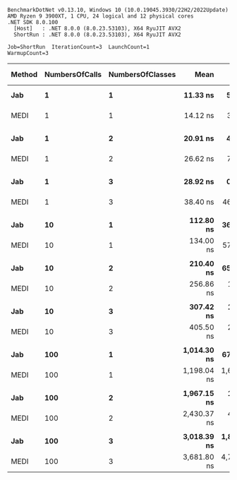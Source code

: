 ```

BenchmarkDotNet v0.13.10, Windows 10 (10.0.19045.3930/22H2/2022Update)
AMD Ryzen 9 3900XT, 1 CPU, 24 logical and 12 physical cores
.NET SDK 8.0.100
  [Host]   : .NET 8.0.0 (8.0.23.53103), X64 RyuJIT AVX2
  ShortRun : .NET 8.0.0 (8.0.23.53103), X64 RyuJIT AVX2

Job=ShortRun  IterationCount=3  LaunchCount=1  
WarmupCount=3  

```
| Method | NumbersOfCalls | NumbersOfClasses | Mean        | Error        | StdDev     | Ratio | RatioSD | Gen0   | Allocated | Alloc Ratio |
|------- |--------------- |----------------- |------------:|-------------:|-----------:|------:|--------:|-------:|----------:|------------:|
| **Jab**    | **1**              | **1**                |    **11.33 ns** |     **5.879 ns** |   **0.322 ns** |  **1.00** |    **0.00** | **0.0029** |      **24 B** |        **1.00** |
| MEDI   | 1              | 1                |    14.12 ns |     3.393 ns |   0.186 ns |  1.25 |    0.02 | 0.0029 |      24 B |        1.00 |
|        |                |                  |             |              |            |       |         |        |           |             |
| **Jab**    | **1**              | **2**                |    **20.91 ns** |     **4.753 ns** |   **0.261 ns** |  **1.00** |    **0.00** | **0.0057** |      **48 B** |        **1.00** |
| MEDI   | 1              | 2                |    26.62 ns |     7.297 ns |   0.400 ns |  1.27 |    0.02 | 0.0057 |      48 B |        1.00 |
|        |                |                  |             |              |            |       |         |        |           |             |
| **Jab**    | **1**              | **3**                |    **28.92 ns** |     **0.939 ns** |   **0.051 ns** |  **1.00** |    **0.00** | **0.0086** |      **72 B** |        **1.00** |
| MEDI   | 1              | 3                |    38.40 ns |    46.302 ns |   2.538 ns |  1.33 |    0.09 | 0.0086 |      72 B |        1.00 |
|        |                |                  |             |              |            |       |         |        |           |             |
| **Jab**    | **10**             | **1**                |   **112.80 ns** |    **36.870 ns** |   **2.021 ns** |  **1.00** |    **0.00** | **0.0286** |     **240 B** |        **1.00** |
| MEDI   | 10             | 1                |   134.00 ns |    57.506 ns |   3.152 ns |  1.19 |    0.02 | 0.0286 |     240 B |        1.00 |
|        |                |                  |             |              |            |       |         |        |           |             |
| **Jab**    | **10**             | **2**                |   **210.40 ns** |    **65.697 ns** |   **3.601 ns** |  **1.00** |    **0.00** | **0.0572** |     **480 B** |        **1.00** |
| MEDI   | 10             | 2                |   256.86 ns |   122.244 ns |   6.701 ns |  1.22 |    0.02 | 0.0572 |     480 B |        1.00 |
|        |                |                  |             |              |            |       |         |        |           |             |
| **Jab**    | **10**             | **3**                |   **307.42 ns** |   **107.202 ns** |   **5.876 ns** |  **1.00** |    **0.00** | **0.0858** |     **720 B** |        **1.00** |
| MEDI   | 10             | 3                |   405.50 ns |   210.375 ns |  11.531 ns |  1.32 |    0.03 | 0.0858 |     720 B |        1.00 |
|        |                |                  |             |              |            |       |         |        |           |             |
| **Jab**    | **100**            | **1**                | **1,014.30 ns** |    **67.634 ns** |   **3.707 ns** |  **1.00** |    **0.00** | **0.2861** |    **2400 B** |        **1.00** |
| MEDI   | 100            | 1                | 1,198.04 ns | 1,693.470 ns |  92.825 ns |  1.18 |    0.09 | 0.2861 |    2400 B |        1.00 |
|        |                |                  |             |              |            |       |         |        |           |             |
| **Jab**    | **100**            | **2**                | **1,967.15 ns** |   **153.610 ns** |   **8.420 ns** |  **1.00** |    **0.00** | **0.5722** |    **4800 B** |        **1.00** |
| MEDI   | 100            | 2                | 2,430.37 ns |   427.372 ns |  23.426 ns |  1.24 |    0.01 | 0.5722 |    4800 B |        1.00 |
|        |                |                  |             |              |            |       |         |        |           |             |
| **Jab**    | **100**            | **3**                | **3,018.39 ns** | **1,815.571 ns** |  **99.518 ns** |  **1.00** |    **0.00** | **0.8583** |    **7200 B** |        **1.00** |
| MEDI   | 100            | 3                | 3,681.80 ns | 4,709.551 ns | 258.146 ns |  1.22 |    0.11 | 0.8583 |    7200 B |        1.00 |
